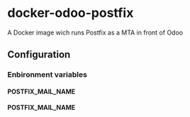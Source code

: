 # docker-odoo-postfix

A Docker image wich runs Postfix as a MTA in front of Odoo

## Configuration

### Enbironment variables

#### POSTFIX_MAIL_NAME

#### POSTFIX_MAIL_NAME

